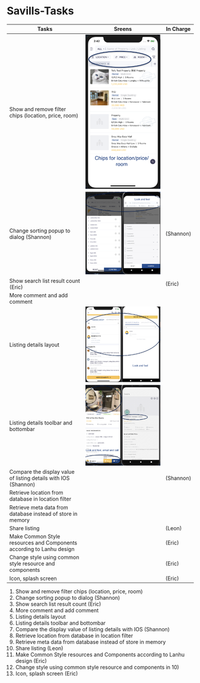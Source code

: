 # Savills-Tasks


| Tasks       | Sreens      | In Charge   |
| ----------- | ----------- | ----------- |
| Show and remove filter chips (location, price, room)       | ![Tux, the Linux mascot](/images/image3.png)       |
| Change sorting popup to dialog (Shannon)   | ![Tux, the Linux mascot](/images/image4.png)        | (Shannon) |
| Show search list result count (Eric)   |         | (Eric) |
| More comment and add comment   |      | |
| Listing details layout    |     ![Tux, the Linux mascot](/images/image6.png)       |  |
| Listing details toolbar and bottombar     |      ![Tux, the Linux mascot](/images/image1.png)      |  |
| Compare the display value of listing details with IOS (Shannon)    |         | (Shannon) |
| Retrieve location from database in location filter    |         |  |
| Retrieve meta data from database instead of store in memory    |         |  |
| Share listing   |         |  (Leon)   |
| Make Common Style resources and Components according to Lanhu design    |         | (Eric)  |
| Change style using common style resource and components    |         | (Eric) |
| Icon, splash screen   |         |  (Eric) |


1. 	Show and remove filter chips (location, price, room) 
1. 	Change sorting popup to dialog (Shannon)
1. 	Show search list result count (Eric)
1. 	More comment and add comment
1. 	Listing details layout 
1. 	Listing details toolbar and bottombar 
1. 	Compare the display value of listing details with IOS (Shannon)
1. 	Retrieve location from database in location filter
1. 	Retrieve meta data from database instead of store in memory
1. 	Share listing (Leon) 
1. 	Make Common Style resources and Components according to Lanhu design (Eric)
1. 	Change style using common style resource and components in 10)
1. 	Icon, splash screen (Eric)
